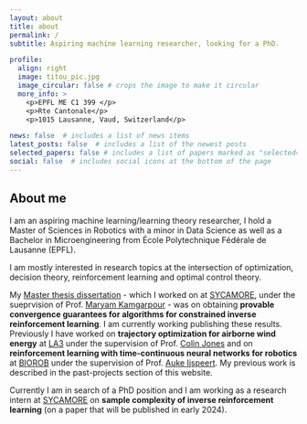 ```yaml
---
layout: about
title: about
permalink: /
subtitle: Aspiring machine learning researcher, looking for a PhD.

profile:
  align: right
  image: titou_pic.jpg
  image_circular: false # crops the image to make it circular
  more_info: >
    <p>EPFL ME C1 399 </p>
    <p>Rte Cantonale</p>
    <p>1015 Lausanne, Vaud, Switzerland</p>

news: false  # includes a list of news items
latest_posts: false  # includes a list of the newest posts
selected_papers: false # includes a list of papers marked as "selected={true}"
social: false  # includes social icons at the bottom of the page
---
```


## About me

I am an aspiring machine learning/learning theory researcher, I hold a Master of Sciences in Robotics with a minor in Data Science as well as a Bachelor in Microengineering from École Polytechnique Fédérale de Lausanne (EPFL). 

I am mostly interested in research topics at the intersection of optimization, decision theory, reinforcement learning and optimal control theory. 

My [Master thesis dissertation](https://infoscience.epfl.ch/record/304492?ln=en) - which I worked on at [SYCAMORE](https://www.epfl.ch/labs/sycamore/), under the sueprvision of Prof. [Maryam Kamgarpour](https://people.epfl.ch/maryam.kamgarpour) - was on obtaining **provable convergence guarantees for algorithms for constrained inverse reinforcement learning**. I am currently working publishing these results. Previously I have worked on **trajectory optimization for airborne wind energy** at [LA3](https://www.epfl.ch/labs/la3/) under the supervision of Prof. [Colin Jones](https://people.epfl.ch/colin.jones) and on **reinforcement learning with time-continuous neural networks for robotics** at [BIOROB](https://www.epfl.ch/labs/biorob/) under the supervision of Prof. [Auke Ijspeert](https://www.epfl.ch/labs/biorob/people/ijspeert/). My previous work is described in the past-projects section of this website.

Currently I am in search of a PhD position and I am working as a research intern at [SYCAMORE](https://www.epfl.ch/labs/sycamore/) on **sample complexity of inverse reinforcement learning** (on a paper that will be published in early 2024).

<!-- 
Put your address / P.O. box / other info right below your picture. You can also disable any of these elements by editing `profile` property of the YAML header of your `_pages/about.md`. Edit `_bibliography/papers.bib` and Jekyll will render your [publications page](/al-folio/publications/) automatically.

Link to your social media connections, too. This theme is set up to use [Font Awesome icons](http://fortawesome.github.io/Font-Awesome/) and [Academicons](https://jpswalsh.github.io/academicons/), like the ones below. Add your Facebook, Twitter, LinkedIn, Google Scholar, or just disable all of them. -->